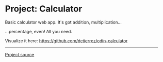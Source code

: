 # Project: Calculator

Basic calculator web app. It's got addition, multiplication...

...percentage, even! All you need.

Visualize it here:
https://github.com/detierrez/odin-calculator

----

[Project source](https://www.theodinproject.com/lessons/foundations-calculator)
